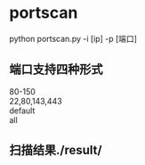 # portscan
python portscan.py -i [ip] -p [端口]
## 端口支持四种形式
80-150  
22,80,143,443  
default  
all
## 扫描结果./result/
